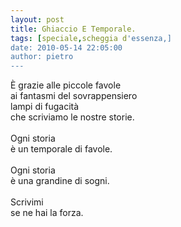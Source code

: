 ```yaml
---
layout: post
title: Ghiaccio E Temporale.
tags: [speciale,scheggia d'essenza,]
date: 2010-05-14 22:05:00
author: pietro
---
```

È grazie alle piccole favole<br/>ai fantasmi del sovrappensiero<br/>lampi di fugacità<br/>che scriviamo le nostre storie.<br/><br/>Ogni storia<br/>è un temporale di favole.<br/><br/>Ogni storia<br/>è una grandine di sogni.<br/><br/>Scrivimi<br/>se ne hai la forza.
